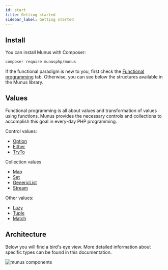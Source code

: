 ```yaml
---
id: start
title: Getting started
sidebar_label: Getting started
---
```

## Install

You can install Munus with Composer:

```bash
composer require munusphp/munus
```

If the functional paradigm is new to you, first check the [Functional programming](functional-programming.md) tab.
Otherwise, you can see below the structures available in the Munus library.

## Values

Functional programming is all about values and transformation of values using functions.
Munus provides the necessary controls and collections to accomplish this goal in every-day PHP programming.

Control values:
 - [Option](option.md)
 - [Either](either.md)
 - [TryTo](tryto.md)

Collection values
 - [Map](map.md)
 - [Set](set.md)
 - [GenericList](list.md)
 - [Stream](stream.md)
 
Other values:
 - [Lazy](lazy.md)
 - [Tuple](tuple.md)
 - [Match](match.md)

## Architecture

Below you will find a bird's eye view. More detailed information about specific types can be found in this documentation.

![munus components](/img/components.png)

